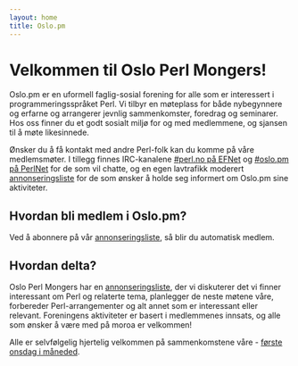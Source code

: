 ```yaml
---
layout: home
title: Oslo.pm
---
```


# Velkommen til Oslo Perl Mongers!

Oslo.pm er en uformell faglig-sosial forening for alle som er interessert i
programmeringsspråket Perl. Vi tilbyr en møteplass for både
nybegynnere og erfarne og arrangerer jevnlig sammenkomster, foredrag og
seminarer. Hos oss finner du et godt sosialt miljø for og med
medlemmene, og sjansen til å møte likesinnede.

Ønsker du å få kontakt med andre Perl-folk kan du komme på våre medlemsmøter.
I tillegg finnes IRC-kanalene
[#perl.no på EFNet](http://mibbit.com/?channel=%23perl.no&server=irc.umich.edu) og
[#oslo.pm på PerlNet](http://mibbit.com/?channel=%23oslo.pm&server=irc.perl.org)
for de som vil chatte, og en egen lavtrafikk moderert
[annonseringsliste](http://mail.pm.org/mailman/listinfo/oslo) for de som ønsker å
holde seg informert om Oslo.pm sine aktiviteter.

## Hvordan bli medlem i Oslo.pm?

Ved å abonnere på vår [annonseringsliste](http://mail.pm.org/mailman/listinfo/oslo),
så blir du automatisk medlem.

## Hvordan delta?

Oslo Perl Mongers har en
[annonseringsliste](http://mail.pm.org/mailman/listinfo/oslo-aktive), der vi
diskuterer det vi finner interessant om Perl og relaterte tema, planlegger de
neste møtene våre, forbereder Perl-arrangementer og alt annet som er
interessant eller relevant. Foreningens aktiviteter er basert i medlemmenes
innsats, og alle som ønsker å være med på moroa er velkommen!

Alle er selvfølgelig hjertelig velkommen på sammenkomstene våre -
[første onsdag i måneded](https://www.meetup.com/Oslo-pm/).

